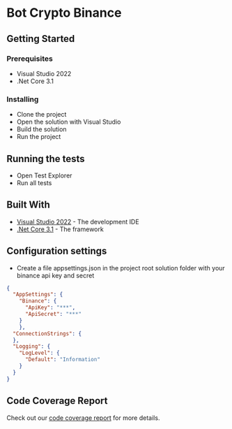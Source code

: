 # Bot Crypto Binance

## Getting Started

### Prerequisites
* Visual Studio 2022
* .Net Core 3.1

### Installing
* Clone the project
* Open the solution with Visual Studio
* Build the solution
* Run the project

## Running the tests
* Open Test Explorer
* Run all tests

## Built With
* [Visual Studio 2022](https://visualstudio.microsoft.com/fr/downloads/) - The development IDE
* [.Net Core 3.1](https://www.microsoft.com/net/download/dotnet-core/3.1) - The framework

## Configuration settings
* Create a file appsettings.json in the project root solution folder with your binance api key and secret
```json
{
  "AppSettings": {
    "Binance": {
      "ApiKey": "***",
      "ApiSecret": "***"
    }
    },
  "ConnectionStrings": {
  },
  "Logging": {
    "LogLevel": {
      "Default": "Information"
    }
  }
}
```

## Code Coverage Report

Check out our [code coverage report](https://bogardt.github.io/BinanceBot/docs/) for more details.